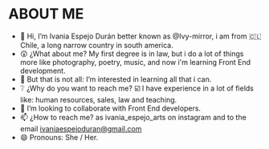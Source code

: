 # ABOUT ME
- 👋 Hi, I’m Ivania Espejo Durán better known as @Ivy-mirror, i am from 🇨🇱 Chile, a long narrow country in south america.
- 😲 ¿What about me? My first degree is in law, but i do a lot of things more like photography, poetry, music, and now i'm learning Front End development.
- 🤯 But that is not all: I’m interested in learning all that i can.
- ❔ ¿Why do you want to reach me? ☑️ I have experience in a lot of fields like:  human resources, sales, law and teaching.
- 👀 I’m looking to collaborate with Front End developers.
- 📫 ¿How to reach me? as ivania_espejo_arts on instagram and to the email ivaniaespejoduran@gmail.com
- 😄 Pronouns: She / Her.
